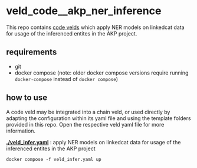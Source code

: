 # veld_code__akp_ner_inference

This repo contains [code velds](https://zenodo.org/records/13322913) which apply NER models on
linkedcat data for usage of the inferenced entites in the AKP project.

## requirements

- git
- docker compose (note: older docker compose versions require running `docker-compose` instead of 
  `docker compose`)

## how to use

A code veld may be integrated into a chain veld, or used directly by adapting the configuration 
within its yaml file and using the template folders provided in this repo. Open the respective veld 
yaml file for more information.

**[./veld_infer.yaml](./veld_infer.yaml)** : apply NER models on linkedcat data for usage of the inferenced entites in the AKP project
```
docker compose -f veld_infer.yaml up
```

